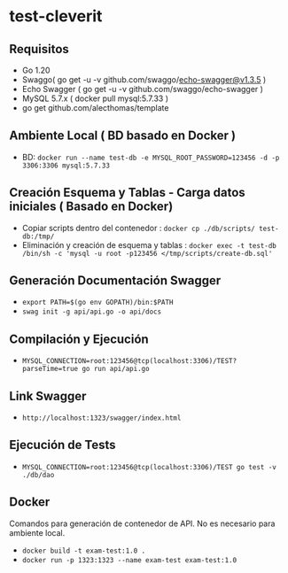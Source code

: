 # test-cleverit

## Requisitos

* Go 1.20
* Swaggo( go get -u -v github.com/swaggo/echo-swagger@v1.3.5 )
* Echo Swagger ( go get -u -v github.com/swaggo/echo-swagger )
* MySQL 5.7.x ( docker pull mysql:5.7.33 )
* go get github.com/alecthomas/template
## Ambiente Local ( BD basado en Docker )

* BD: `docker run --name test-db -e MYSQL_ROOT_PASSWORD=123456 -d -p 3306:3306 mysql:5.7.33`

## Creación Esquema y Tablas - Carga datos iniciales ( Basado en Docker)

* Copiar scripts dentro del contenedor : `docker cp ./db/scripts/ test-db:/tmp/`
* Eliminación y creación de esquema y tablas : `docker exec -t test-db /bin/sh -c 'mysql -u root -p123456 </tmp/scripts/create-db.sql'`

## Generación Documentación Swagger

* `export PATH=$(go env GOPATH)/bin:$PATH`
* `swag init -g api/api.go -o api/docs`

## Compilación y Ejecución

* `MYSQL_CONNECTION=root:123456@tcp(localhost:3306)/TEST?parseTime=true go run api/api.go`

## Link Swagger

* `http://localhost:1323/swagger/index.html`

## Ejecución de Tests

* `MYSQL_CONNECTION=root:123456@tcp(localhost:3306)/TEST go test -v ./db/dao`

## Docker

Comandos para generación de contenedor de API. No es necesario para ambiente local.

* `docker build -t exam-test:1.0 .`
* `docker run -p 1323:1323 --name exam-test exam-test:1.0`
